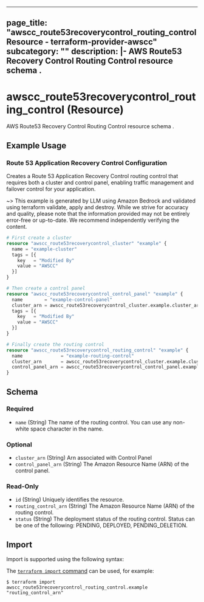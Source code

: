 
---
page_title: "awscc_route53recoverycontrol_routing_control Resource - terraform-provider-awscc"
subcategory: ""
description: |-
  AWS Route53 Recovery Control Routing Control resource schema .
---

# awscc_route53recoverycontrol_routing_control (Resource)

AWS Route53 Recovery Control Routing Control resource schema .

## Example Usage

### Route 53 Application Recovery Control Configuration

Creates a Route 53 Application Recovery Control routing control that requires both a cluster and control panel, enabling traffic management and failover control for your application.

~> This example is generated by LLM using Amazon Bedrock and validated using terraform validate, apply and destroy. While we strive for accuracy and quality, please note that the information provided may not be entirely error-free or up-to-date. We recommend independently verifying the content.

```terraform
# First create a cluster
resource "awscc_route53recoverycontrol_cluster" "example" {
  name = "example-cluster"
  tags = [{
    key   = "Modified By"
    value = "AWSCC"
  }]
}

# Then create a control panel
resource "awscc_route53recoverycontrol_control_panel" "example" {
  name        = "example-control-panel"
  cluster_arn = awscc_route53recoverycontrol_cluster.example.cluster_arn
  tags = [{
    key   = "Modified By"
    value = "AWSCC"
  }]
}

# Finally create the routing control
resource "awscc_route53recoverycontrol_routing_control" "example" {
  name              = "example-routing-control"
  cluster_arn       = awscc_route53recoverycontrol_cluster.example.cluster_arn
  control_panel_arn = awscc_route53recoverycontrol_control_panel.example.control_panel_arn
}
```

<!-- schema generated by tfplugindocs -->
## Schema

### Required

- `name` (String) The name of the routing control. You can use any non-white space character in the name.

### Optional

- `cluster_arn` (String) Arn associated with Control Panel
- `control_panel_arn` (String) The Amazon Resource Name (ARN) of the control panel.

### Read-Only

- `id` (String) Uniquely identifies the resource.
- `routing_control_arn` (String) The Amazon Resource Name (ARN) of the routing control.
- `status` (String) The deployment status of the routing control. Status can be one of the following: PENDING, DEPLOYED, PENDING_DELETION.

## Import

Import is supported using the following syntax:

The [`terraform import` command](https://developer.hashicorp.com/terraform/cli/commands/import) can be used, for example:

```shell
$ terraform import awscc_route53recoverycontrol_routing_control.example "routing_control_arn"
```
